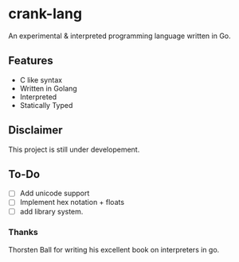 # crank-lang
An experimental & interpreted programming language written in Go.

## Features
- C like syntax
- Written in Golang
- Interpreted
- Statically Typed

## Disclaimer
This project is still under developement. 

## To-Do
- [ ] Add unicode support
- [ ] Implement hex notation + floats
- [ ] add library system.

### Thanks
Thorsten Ball for writing his excellent book on interpreters in go.
